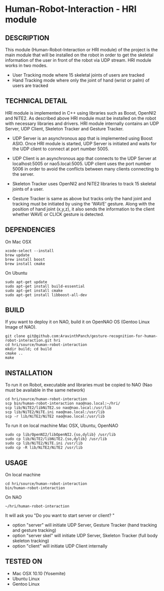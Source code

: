 Human-Robot-Interaction - HRI module
==================================================================

DESCRIPTION
--------------------------------------
This module (Human-Robot-Interaction or HRI module) of the project is the main module that will be installed on the robot in order to get the skeletal information of the user in front of the robot via UDP stream.
HRI module works in two modes.

- User Tracking mode where 15 skeletal joints of users are tracked
- Hand Tracking mode where only the joint of hand (wrist or palm) of users are tracked


TECHNICAL DETAIL
--------------------------------------
HRI module is implemented in C++ using libraries such as Boost, OpenNI2 and NiTE2.
As described above HRI module must be installed on the robot with necessary libraries and drivers.
HRI module internally contains an UDP Server, UDP Client, Skeleton Tracker and Gesture Tracker.

- UDP Server is an asynchronous app that is implemented using Boost ASIO.
Once HRI module is started, UDP Server is initiated and waits for the UDP client to connect at port number 5005.

- UDP Client is an asynchronous app that connects to the UDP Server at localhost:5005 or nao5.local:5005.
UDP client uses the port number 5006 in order to avoid the conflicts between many clients connecting to the server.

- Skeleton Tracker uses OpenNI2 and NiTE2 libraries to track 15 skeletal joints of a user.

- Gesture Tracker is same as above but tracks only the hand joint and tracking must be initiated by using the 'WAVE' gesture.
Along with the position of hand joint (x,y,z), it also sends the information to the client whether WAVE or CLICK gesture is detected.

DEPENDENCIES
--------------------------------------
On Mac OSX
```
xcode-select --install
brew update
brew install boost
brew install cmake
```

On Ubuntu
```
sudo apt-get update
sudo apt-get install build-essential
sudo apt-get install cmake
sudo apt-get install libboost-all-dev
```

BUILD
--------------------------------------
If you want to deploy it on NAO, build it on OpenNAO OS (Gentoo Linux Image of NAO).

```
git clone git@github.com:AravinthPanch/gesture-recognition-for-human-robot-interaction.git hri
cd hri/source/human-robot-interaction
mkdir build; cd build
cmake ..
make
```

INSTALLATION
--------------------------------------
To run it on Robot, executable and libraries must be copied to NAO (Nao must be available in the same network)
```
cd hri/source/human-robot-interaction
scp bin/human-robot-interaction nao@nao.local:~/hri/
scp lib/NiTE2/libNiTE2.so nao@nao.local:/usr/lib
scp lib/NiTE2/NiTE.ini nao@nao.local:/usr/lib
scp -r lib/NiTE2/NiTE2 nao@nao.local:/usr/lib
```

To run it on local machine Mac OSX, Ubuntu, OpenNAO
```
sudo cp lib/OpenNI2/libOpenNI2.{so,dylib} /usr/lib
sudo cp lib/NiTE2/libNiTE2.{so,dylib} /usr/lib
sudo cp lib/NiTE2/NiTE.ini /usr/lib
sudo cp -R lib/NiTE2/NiTE2 /usr/lib
```

USAGE
--------------------------------------
On local machine
```
cd hri/source/human-robot-interaction
bin/human-robot-interaction
```

On NAO
```
~/hri/human-robot-interaction
```

It will ask you "Do you want to start server or client? "
- option "server" will initiate UDP Server, Gesture Tracker (hand tracking and gesture tracking)
- option "server skel" will initiate UDP Server, Skeleton Tracker (full body skeleton tracking)
- option "client" will initiate UDP Client internally


TESTED ON
--------------------------------------
- Mac OSX 10.10 (Yosemite)
- Ubuntu Linux
- Gentoo Linux
